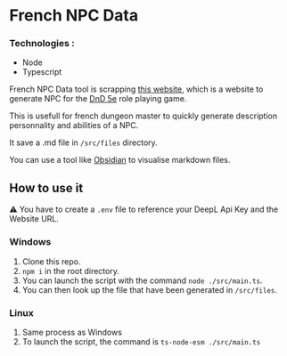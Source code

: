 # French NPC Data
### Technologies : 
- Node
- Typescript

French NPC Data tool is scrapping [this website](https://www.npcgenerator.com/), which is a website to generate NPC for the [DnD 5e](https://dnd.wizards.com/fr) role playing game.

This is usefull for french dungeon master to quickly generate description personnality and abilities of a NPC.

It save a .md file in `/src/files` directory.

You can use a tool like [Obsidian](https://obsidian.md/) to visualise markdown files.

## How to use it

⚠️ You have to create a `.env` file to reference your DeepL Api Key and the Website URL.

### Windows

1. Clone this repo.
2. `npm i` in the root directory.
2. You can launch the script with the command `node ./src/main.ts`.
3. You can then look up the file that have been generated in `/src/files`.

### Linux

1. Same process as Windows
2. To launch the script, the command is `ts-node-esm ./src/main.ts`
